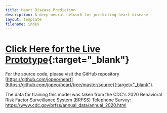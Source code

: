 ```yaml
---
title: Heart Disease Prediction
description: A deep neural network for predicting heart disease
layout: template
filename: index
---
```


# [Click Here for the Live Prototype](http://www.heartdiseasepredictor.com){:target="_blank"}

For the source code, please visit the GitHub repository [https://github.com/jopeo/heart](https://github.com/jopeo/heart/tree/master/source){:target="_blank"}.

The data for training this model was taken from the CDC's 2020 Behavioral Risk Factor 
Surveillance System (BRFSS) Telephone Survey: <https://www.cdc.gov/brfss/annual_data/annual_2020.html>
